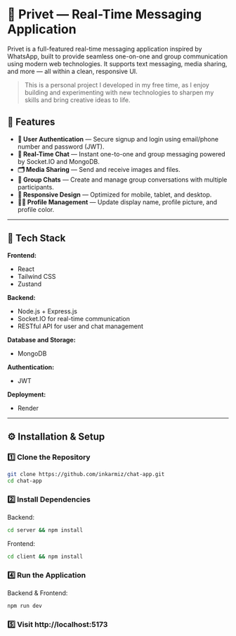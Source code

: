 # 💬 Privet — Real-Time Messaging Application

Privet is a full-featured real-time messaging application inspired by WhatsApp, built to provide seamless one-on-one and group communication using modern web technologies. It supports text messaging, media sharing, and more — all within a clean, responsive UI.

> This is a personal project I developed in my free time, as I enjoy building and experimenting with new technologies to sharpen my skills and bring creative ideas to life.

## 🚀 Features

- **🔐 User Authentication** — Secure signup and login using email/phone number and password (JWT).
- **💬 Real-Time Chat** — Instant one-to-one and group messaging powered by Socket.IO and MongoDB.
- **🗂️ Media Sharing** — Send and receive images and files.
- **👥 Group Chats** — Create and manage group conversations with multiple participants.
- **📱 Responsive Design** — Optimized for mobile, tablet, and desktop.
- **🧑‍💼 Profile Management** — Update display name, profile picture, and profile color.

---

## 🧩 Tech Stack

**Frontend:**

- React
- Tailwind CSS
- Zustand

**Backend:**

- Node.js + Express.js
- Socket.IO for real-time communication
- RESTful API for user and chat management

**Database and Storage:**

- MongoDB

**Authentication:**

- JWT

**Deployment:**

- Render

---

## ⚙️ Installation & Setup

### 1️⃣ Clone the Repository

```bash
git clone https://github.com/inkarmiz/chat-app.git
cd chat-app
```

### 2️⃣ Install Dependencies

Backend:

```bash
cd server && npm install
```

Frontend:

```bash
cd client && npm install
```

### 4️⃣ Run the Application

Backend & Frontend:

```bash
npm run dev
```

### 5️⃣ Visit http://localhost:5173
